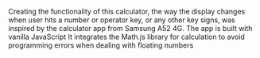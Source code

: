 Creating the functionality of this calculator, the way the display changes when user hits a number or operator key, or any other key signs, was inspired by the calculator app from Samsung A52 4G.
The app is built with vanilla JavaScript
It integrates the Math.js library for calculation to avoid programming errors when dealing with floating numbers
